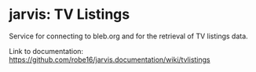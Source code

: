 # jarvis: TV Listings

Service for connecting to bleb.org and for the retrieval of TV listings data.

Link to documentation: https://github.com/robe16/jarvis.documentation/wiki/tvlistings
